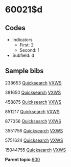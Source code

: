 # 60021$d

## Codes

-   Indicators
    -   First: 2
    -   Second: 1
-   Subfield: d

## Sample bibs

238653 [Quicksearch](https://search.library.yale.edu/catalog/238653) [VXWS](http://prodorbis.library.yale.edu:7014/vxws/GetHoldingsService?bibId=238653)

381650 [Quicksearch](https://search.library.yale.edu/catalog/381650) [VXWS](http://prodorbis.library.yale.edu:7014/vxws/GetHoldingsService?bibId=381650)

458875 [Quicksearch](https://search.library.yale.edu/catalog/458875) [VXWS](http://prodorbis.library.yale.edu:7014/vxws/GetHoldingsService?bibId=458875)

851217 [Quicksearch](https://search.library.yale.edu/catalog/851217) [VXWS](http://prodorbis.library.yale.edu:7014/vxws/GetHoldingsService?bibId=851217)

877356 [Quicksearch](https://search.library.yale.edu/catalog/877356) [VXWS](http://prodorbis.library.yale.edu:7014/vxws/GetHoldingsService?bibId=877356)

3551756 [Quicksearch](https://search.library.yale.edu/catalog/3551756) [VXWS](http://prodorbis.library.yale.edu:7014/vxws/GetHoldingsService?bibId=3551756)

5751624 [Quicksearch](https://search.library.yale.edu/catalog/5751624) [VXWS](http://prodorbis.library.yale.edu:7014/vxws/GetHoldingsService?bibId=5751624)

15044755 [Quicksearch](https://search.library.yale.edu/catalog/15044755) [VXWS](http://prodorbis.library.yale.edu:7014/vxws/GetHoldingsService?bibId=15044755)

**Parent topic:**[600](../../tags/600/600.md)

